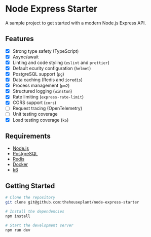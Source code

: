 # Node Express Starter

A sample project to get started with a modern Node.js Express API.

## Features

- [x] Strong type safety (TypeScript)
- [x] Async/await
- [x] Linting and code styling (`eslint` and `prettier`)
- [x] Default ecurity configuration (`helmet`)
- [x] PostgreSQL support (`pg`)
- [x] Data caching (Redis and `ioredis`)
- [x] Process management (`pm2`)
- [x] Structured logging (`winston`)
- [x] Rate limiting (`express-rate-limit`)
- [x] CORS support (`cors`)
- [ ] Request tracing (OpenTelemetry)
- [ ] Unit testing coverage
- [x] Load testing coverage (`k6`)

## Requirements

- [Node.js](https://nodejs.org/en)
- [PostgreSQL](https://www.postgresql.org/)
- [Redis](https://redis.io/)
- [Docker](https://www.docker.com/)
- [k6](https://k6.io/)

## Getting Started

```zsh
# Clone the repository
git clone git@github.com:thehouseplant/node-express-starter

# Install the dependencies
npm install

# Start the development server
npm run dev
```
